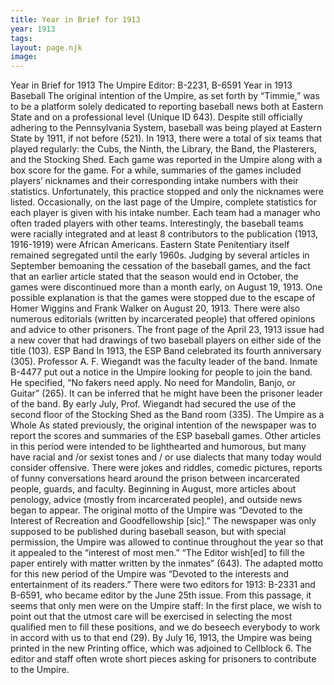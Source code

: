 ```yaml
---
title: Year in Brief for 1913
year: 1913
tags:
layout: page.njk
image:
---
```

Year in Brief for 1913      The Umpire   Editor: B-2231, B-6591   Year in 1913   Baseball   The original intention of the Umpire, as set forth by “Timmie,” was to be a platform solely dedicated to reporting baseball news both at Eastern State and on a professional level (Unique ID 643). Despite still officially adhering to the Pennsylvania System, baseball was being played at Eastern State by 1911, if not before (521). In 1913, there were a total of six teams that played regularly: the Cubs, the Ninth, the Library, the Band, the Plasterers, and the Stocking Shed. Each game was reported in the Umpire along with a box score for the game. For a while, summaries of the games included players’ nicknames and their corresponding intake numbers with their statistics. Unfortunately, this practice stopped and only the nicknames were listed. Occasionally, on the last page of the Umpire, complete statistics for each player is given with his intake number. Each team had a manager who often traded players with other teams. Interestingly, the baseball teams were racially integrated and at least 8 contributors to the publication (1913, 1916-1919) were African Americans. Eastern State Penitentiary itself remained segregated until the early 1960s.      Judging by several articles in September bemoaning the cessation of the baseball games, and the fact that an earlier article stated that the season would end in October, the games were discontinued more than a month early, on August 19, 1913. One possible explanation is that the games were stopped due to the escape of Homer Wiggins and Frank Walker on August 20, 1913.   There were also numerous editorials (written by incarcerated people) that offered opinions and advice to other prisoners. The front page of the April 23, 1913 issue had a new cover that had drawings of two baseball players on either side of the title (103).    ESP Band   In 1913, the ESP Band celebrated its fourth anniversary (305). Professor A. F. Wiegandt was the faculty leader of the band. Inmate B-4477 put out a notice in the Umpire looking for people to join the band. He specified, “No fakers need apply. No need for Mandolin, Banjo, or Guitar” (265). It can be inferred that he might have been the prisoner leader of the band. By early July, Prof. Wiegandt had secured the use of the second floor of the Stocking Shed as the Band room (335).   The Umpire as a Whole   As stated previously, the original intention of the newspaper was to report the scores and summaries of the ESP baseball games. Other articles in this period were intended to be lighthearted and humorous, but many have racial and /or sexist tones and / or use dialects that many today would consider offensive. There were jokes and riddles, comedic pictures, reports of funny conversations heard around the prison between incarcerated people, guards, and faculty. Beginning in August, more articles about penology, advice (mostly from incarcerated people), and outside news began to appear.    The original motto of the Umpire was “Devoted to the Interest of Recreation and Goodfellowship [sic].” The newspaper was only supposed to be published during baseball season, but with special permission, the Umpire was allowed to continue throughout the year so that it appealed to the “interest of most men.” “The Editor wish[ed] to fill the paper entirely with matter written by the inmates” (643). The adapted motto for this new period of the Umpire was “Devoted to the interests and entertainment of its readers.”    There were two editors for 1913: B-2331 and B-6591, who became editor by the June 25th issue. From this passage, it seems that only men were on the Umpire staff:   In the first place, we wish to point out that the utmost care will be exercised in selecting the most qualified men to fill these positions, and we do beseech everybody to work in accord with us to that end (29).   By July 16, 1913, the Umpire was being printed in the new Printing office, which was adjoined to Cellblock 6. The editor and staff often wrote short pieces asking for prisoners to contribute to the Umpire.




